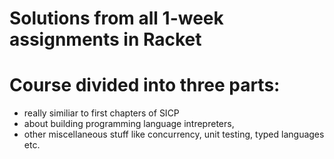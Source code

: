 # Solutions from all 1-week assignments in Racket
# Course divided into three parts: 
* really similiar to first chapters of SICP
* about building programming language intrepreters,
* other miscellaneous stuff like concurrency, unit testing, typed languages etc.